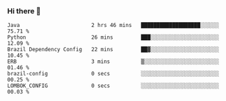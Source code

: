 ### Hi there 👋

<!--START_SECTION:waka-->

```text
Java                       2 hrs 46 mins   ███████████████████░░░░░░   75.71 %
Python                     26 mins         ███░░░░░░░░░░░░░░░░░░░░░░   12.09 %
Brazil Dependency Config   22 mins         ██▓░░░░░░░░░░░░░░░░░░░░░░   10.45 %
ERB                        3 mins          ▒░░░░░░░░░░░░░░░░░░░░░░░░   01.46 %
brazil-config              0 secs          ░░░░░░░░░░░░░░░░░░░░░░░░░   00.25 %
LOMBOK_CONFIG              0 secs          ░░░░░░░░░░░░░░░░░░░░░░░░░   00.03 %
```

<!--END_SECTION:waka-->

<!--
**jerry-shao/jerry-shao** is a ✨ _special_ ✨ repository because its `README.md` (this file) appears on your GitHub profile.

Here are some ideas to get you started:

- 🔭 I’m currently working on ...
- 🌱 I’m currently learning ...
- 👯 I’m looking to collaborate on ...
- 🤔 I’m looking for help with ...
- 💬 Ask me about ...
- 📫 How to reach me: ...
- 😄 Pronouns: ...
- ⚡ Fun fact: ...
-->
